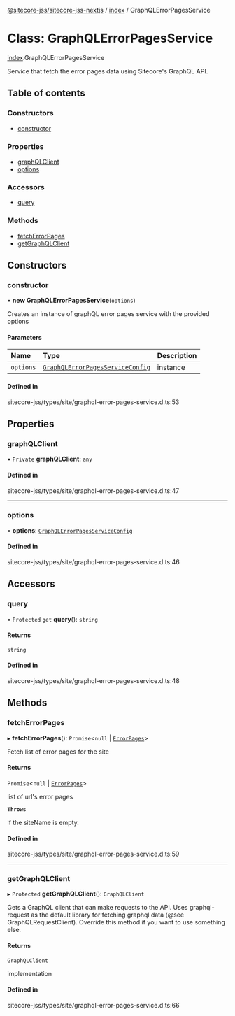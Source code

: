[@sitecore-jss/sitecore-jss-nextjs](../README.md) / [index](../modules/index.md) / GraphQLErrorPagesService

# Class: GraphQLErrorPagesService

[index](../modules/index.md).GraphQLErrorPagesService

Service that fetch the error pages data using Sitecore's GraphQL API.

## Table of contents

### Constructors

- [constructor](index.GraphQLErrorPagesService.md#constructor)

### Properties

- [graphQLClient](index.GraphQLErrorPagesService.md#graphqlclient)
- [options](index.GraphQLErrorPagesService.md#options)

### Accessors

- [query](index.GraphQLErrorPagesService.md#query)

### Methods

- [fetchErrorPages](index.GraphQLErrorPagesService.md#fetcherrorpages)
- [getGraphQLClient](index.GraphQLErrorPagesService.md#getgraphqlclient)

## Constructors

### constructor

• **new GraphQLErrorPagesService**(`options`)

Creates an instance of graphQL error pages service with the provided options

#### Parameters

| Name | Type | Description |
| :------ | :------ | :------ |
| `options` | [`GraphQLErrorPagesServiceConfig`](../interfaces/index.GraphQLErrorPagesServiceConfig.md) | instance |

#### Defined in

sitecore-jss/types/site/graphql-error-pages-service.d.ts:53

## Properties

### graphQLClient

• `Private` **graphQLClient**: `any`

#### Defined in

sitecore-jss/types/site/graphql-error-pages-service.d.ts:47

___

### options

• **options**: [`GraphQLErrorPagesServiceConfig`](../interfaces/index.GraphQLErrorPagesServiceConfig.md)

#### Defined in

sitecore-jss/types/site/graphql-error-pages-service.d.ts:46

## Accessors

### query

• `Protected` `get` **query**(): `string`

#### Returns

`string`

#### Defined in

sitecore-jss/types/site/graphql-error-pages-service.d.ts:48

## Methods

### fetchErrorPages

▸ **fetchErrorPages**(): `Promise`\<``null`` \| [`ErrorPages`](../modules/index.md#errorpages)\>

Fetch list of error pages for the site

#### Returns

`Promise`\<``null`` \| [`ErrorPages`](../modules/index.md#errorpages)\>

list of url's error pages

**`Throws`**

if the siteName is empty.

#### Defined in

sitecore-jss/types/site/graphql-error-pages-service.d.ts:59

___

### getGraphQLClient

▸ `Protected` **getGraphQLClient**(): `GraphQLClient`

Gets a GraphQL client that can make requests to the API. Uses graphql-request as the default
library for fetching graphql data (@see GraphQLRequestClient). Override this method if you
want to use something else.

#### Returns

`GraphQLClient`

implementation

#### Defined in

sitecore-jss/types/site/graphql-error-pages-service.d.ts:66
